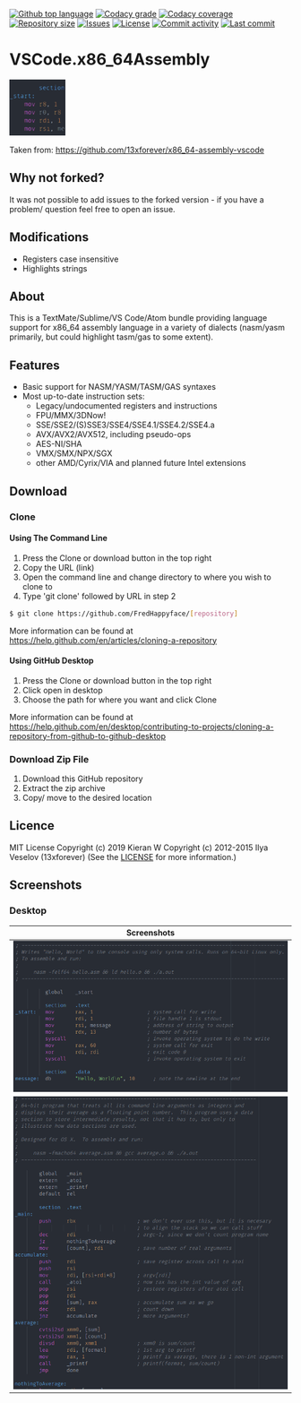 <p float="left">
<a href="../../"><img src="https://img.shields.io/github/languages/top/FredHappyface/VSCode.x86_64Assembly.svg?style=flat-square" alt="Github top language"></a>
<a href="https://www.codacy.com/manual/FredHappyface/VSCode.x86_64Assembly"><img src="https://img.shields.io/codacy/grade/[codacy-proj-id].svg?style=flat-square" alt="Codacy grade"></a>
<a href="https://www.codacy.com/manual/FredHappyface/VSCode.x86_64Assembly"><img src="https://img.shields.io/codacy/coverage/[codacy-proj-id].svg?style=flat-square" alt="Codacy coverage"></a>
<a href="../../"><img src="https://img.shields.io/github/repo-size/FredHappyface/VSCode.x86_64Assembly.svg?style=flat-square" alt="Repository size"></a>
<a href="../../issues"><img src="https://img.shields.io/github/issues/FredHappyface/VSCode.x86_64Assembly.svg?style=flat-square" alt="Issues"></a>
<a href="/LICENSE.md"><img src="https://img.shields.io/github/license/FredHappyface/VSCode.x86_64Assembly.svg?style=flat-square" alt="License"></a>
<a href="../../commits/master"><img src="https://img.shields.io/github/commit-activity/m/FredHappyface/VSCode.x86_64Assembly.svg?style=flat-square" alt="Commit activity"></a>
<a href="../../commits/master"><img src="https://img.shields.io/github/last-commit/FredHappyface/VSCode.x86_64Assembly.svg?style=flat-square" alt="Last commit"></a>
</p>

# VSCode.x86_64Assembly

<img src="logo.png" alt="Project Icon" width="100">

Taken from: https://github.com/13xforever/x86_64-assembly-vscode

## Why not forked?
It was not possible to add issues to the forked version - if you have a problem/
question feel free to open an issue.

## Modifications
- Registers case insensitive
- Highlights strings

## About
This is a TextMate/Sublime/VS Code/Atom bundle providing language support for x86_64 assembly language in a variety of dialects (nasm/yasm primarily, but could highlight tasm/gas to some extent).

## Features
- Basic support for NASM/YASM/TASM/GAS syntaxes
- Most up-to-date instruction sets:
	- Legacy/undocumented registers and instructions
	- FPU/MMX/3DNow!
	- SSE/SSE2/(S)SSE3/SSE4/SSE4.1/SSE4.2/SSE4.a
	- AVX/AVX2/AVX512, including pseudo-ops
	- AES-NI/SHA
	- VMX/SMX/NPX/SGX
	- other AMD/Cyrix/VIA and planned future Intel extensions


## Download
### Clone
#### Using The Command Line
1. Press the Clone or download button in the top right
2. Copy the URL (link)
3. Open the command line and change directory to where you wish to
clone to
4. Type 'git clone' followed by URL in step 2
```bash
$ git clone https://github.com/FredHappyface/[repository]
```

More information can be found at
<https://help.github.com/en/articles/cloning-a-repository>

#### Using GitHub Desktop
1. Press the Clone or download button in the top right
2. Click open in desktop
3. Choose the path for where you want and click Clone

More information can be found at
<https://help.github.com/en/desktop/contributing-to-projects/cloning-a-repository-from-github-to-github-desktop>

### Download Zip File

1. Download this GitHub repository
2. Extract the zip archive
3. Copy/ move to the desired location


## Licence
MIT License
Copyright (c) 2019 Kieran W
Copyright (c) 2012-2015 Ilya Veselov (13xforever)
(See the [LICENSE](/LICENSE.md) for more information.)


## Screenshots

### Desktop
|Screenshots                                                                                  |
|:-:                                                                                          |
|<img src="readme-assets/screenshots/desktop/screenshot-1.png" alt="Screenshot 1" width="600">|
|<img src="readme-assets/screenshots/desktop/screenshot-2.png" alt="Screenshot 2" width="600">|
